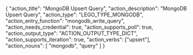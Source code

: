 {
"action_title": "MongoDB Upsert Query",
"action_description": "MongoDB Upsert Query",
"action_type": "LEGO_TYPE_MONGODB",
"action_entry_function": "mongodb_write_query",
"action_needs_credential": true,
"action_supports_poll": true,
"action_output_type": "ACTION_OUTPUT_TYPE_DICT",
"action_supports_iteration": true,
"action_verbs": ["upsert"],
"action_nouns": [
"mongodb",
"query"
]
}

